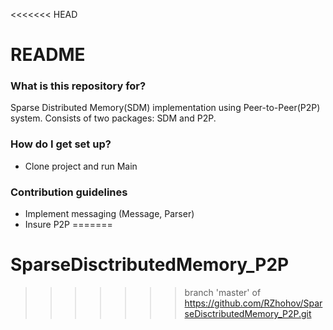 <<<<<<< HEAD
# README #

### What is this repository for? ###

Sparse Distributed Memory(SDM) implementation using Peer-to-Peer(P2P) system. 
Consists of two packages: SDM and P2P.

### How do I get set up? ###

* Clone project and run Main

### Contribution guidelines ###

* Implement messaging (Message, Parser)
* Insure P2P
=======
# SparseDisctributedMemory_P2P
>>>>>>> branch 'master' of https://github.com/RZhohov/SparseDisctributedMemory_P2P.git
